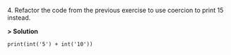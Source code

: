 4\. Refactor the code from the previous exercise to use coercion to print 15 instead.

**> Solution**
```
print(int('5') + int('10'))
```